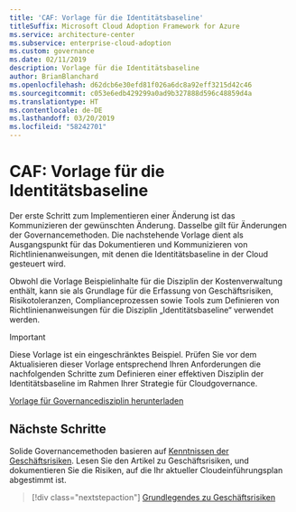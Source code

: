 ```yaml
---
title: 'CAF: Vorlage für die Identitätsbaseline'
titleSuffix: Microsoft Cloud Adoption Framework for Azure
ms.service: architecture-center
ms.subservice: enterprise-cloud-adoption
ms.custom: governance
ms.date: 02/11/2019
description: Vorlage für die Identitätsbaseline
author: BrianBlanchard
ms.openlocfilehash: d62dcb6e30efd81f026a6dc8a92eff3215d42c46
ms.sourcegitcommit: c053e6edb429299a0ad9b327888d596c48859d4a
ms.translationtype: HT
ms.contentlocale: de-DE
ms.lasthandoff: 03/20/2019
ms.locfileid: "58242701"
---
```

# <a name="caf-identity-baseline-template"></a>CAF: Vorlage für die Identitätsbaseline

Der erste Schritt zum Implementieren einer Änderung ist das Kommunizieren der gewünschten Änderung. Dasselbe gilt für Änderungen der Governancemethoden. Die nachstehende Vorlage dient als Ausgangspunkt für das Dokumentieren und Kommunizieren von Richtlinienanweisungen, mit denen die Identitätsbaseline in der Cloud gesteuert wird.  

Obwohl die Vorlage Beispielinhalte für die Disziplin der Kostenverwaltung enthält, kann sie als Grundlage für die Erfassung von Geschäftsrisiken, Risikotoleranzen, Complianceprozessen sowie Tools zum Definieren von Richtlinienanweisungen für die Disziplin „Identitätsbaseline“ verwendet werden.

> [!IMPORTANT]
> Diese Vorlage ist ein eingeschränktes Beispiel. Prüfen Sie vor dem Aktualisieren dieser Vorlage entsprechend Ihren Anforderungen die nachfolgenden Schritte zum Definieren einer effektiven Disziplin der Identitätsbaseline im Rahmen Ihrer Strategie für Cloudgovernance.

<!-- markdownlint-disable MD033 -->

 <a href="https://archcenter.blob.core.windows.net/cdn/fusion/governance/Governance Discipline Template.docx">Vorlage für Governancedisziplin herunterladen</a>

<!-- markdownlint-enable MD033 -->

## <a name="next-steps"></a>Nächste Schritte

Solide Governancemethoden basieren auf [Kenntnissen der Geschäftsrisiken](./business-risks.md). Lesen Sie den Artikel zu Geschäftsrisiken, und dokumentieren Sie die Risiken, auf die Ihr aktueller Cloudeinführungsplan abgestimmt ist.

> [!div class="nextstepaction"]
> [Grundlegendes zu Geschäftsrisiken](./business-risks.md)
